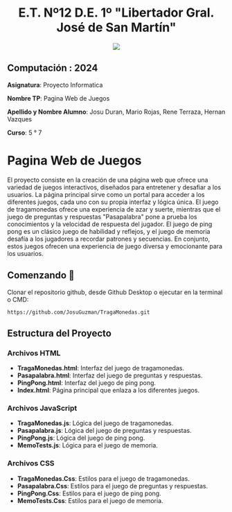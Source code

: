 <h1 align="center"> E.T. Nº12 D.E. 1º "Libertador Gral. José de San Martín" </h1>
<p align="center">
  <img src="https://et12.edu.ar/imgs/et12.gif">
</p>

## Computación : 2024

**Asignatura**: Proyecto Informatica

**Nombre TP**: Pagina Web de Juegos

**Apellido y Nombre Alumno**: Josu Duran, Mario Rojas, Rene Terraza, Hernan Vazques

**Curso**: 5 ° 7

# Pagina Web de Juegos 

El proyecto consiste en la creación de una página web que ofrece una variedad de juegos interactivos, diseñados para entretener y desafiar a los usuarios. La página principal sirve como un portal para acceder a los diferentes juegos, cada uno con su propia interfaz y lógica única. El juego de tragamonedas ofrece una experiencia de azar y suerte, mientras que el juego de preguntas y respuestas "Pasapalabra" pone a prueba los conocimientos y la velocidad de respuesta del jugador. El juego de ping pong es un clásico juego de habilidad y reflejos, y el juego de memoria desafía a los jugadores a recordar patrones y secuencias. En conjunto, estos juegos ofrecen una experiencia de juego diversa y emocionante para los usuarios.

## Comenzando 🚀

Clonar el repositorio github, desde Github Desktop o ejecutar en la terminal o CMD:

```
https://github.com/JosuGuzman/TragaMonedas.git
```


## Estructura del Proyecto

### Archivos HTML

- **TragaMonedas.html**: Interfaz del juego de tragamonedas.
- **Pasapalabra.html**: Interfaz del juego de preguntas y respuestas.
- **PingPong.html**: Interfaz del juego de ping pong.
- **Index.html**: Página principal que enlaza a los diferentes juegos.

### Archivos JavaScript

- **TragaMonedas.js**: Lógica del juego de tragamonedas.
- **Pasapalabra.js**: Lógica del juego de preguntas y respuestas.
- **PingPong.js**: Lógica del juego de ping pong.
- **MemoTests.js**: Lógica para el juego de memoria.

### Archivos CSS

- **TragaMonedas.Css**: Estilos para el juego de tragamonedas.
- **Pasapalabra.Css**: Estilos para el juego de preguntas y respuestas.
- **PingPong.Css**: Estilos para el juego de ping pong.
- **MemoTests.Css**: Estilos para el juego de memoria.